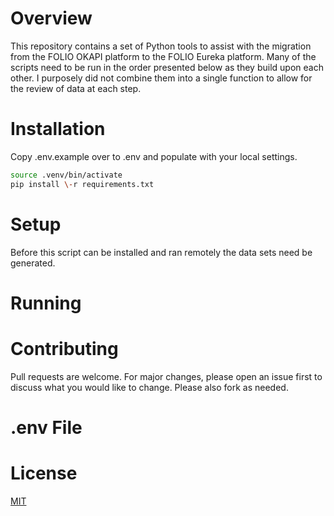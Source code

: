 # Overview

This repository contains a set of Python tools to assist with the migration from the FOLIO OKAPI platform to the FOLIO Eureka platform. Many of the scripts need to be run in the order presented below as they build upon each other. I purposely did not combine them into a single function to allow for the review of data at each step.

# Installation

Copy .env.example over to .env and populate with your local settings.

```bash
source .venv/bin/activate
pip install \-r requirements.txt
```

# Setup
Before this script can be installed and ran remotely the data sets need be generated. 

# Running  



# Contributing  

Pull requests are welcome. For major changes, please open an issue first to discuss what you would like to change. Please also fork as needed.
 
# .env File  

# License 

[MIT](https://choosealicense.com/licenses/mit/)